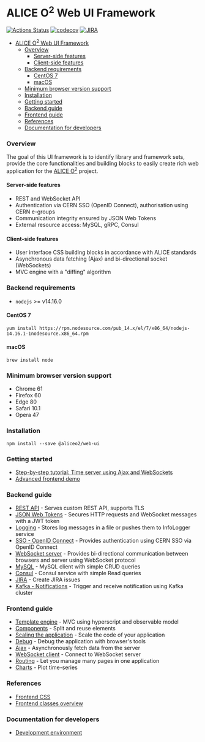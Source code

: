 # ALICE O<sup>2</sup> Web UI Framework


[![Actions Status](https://github.com/AliceO2Group/WebUi/workflows/Framework/badge.svg)](https://github.com/AliceO2Group/WebUi/actions)
[![codecov](https://codecov.io/gh/AliceO2Group/WebUi/branch/dev/graph/badge.svg?flag=framework)](https://codecov.io/gh/AliceO2Group/WebUi)
[![JIRA](https://img.shields.io/badge/JIRA-issues-blue.svg)](https://alice.its.cern.ch/jira/projects/OGUI)

- [ALICE O<sup>2</sup> Web UI Framework](#alice-osup2sup-web-ui-framework)
    - [Overview](#overview)
      - [Server-side features](#server-side-features)
      - [Client-side features](#client-side-features)
    - [Backend requirements](#backend-requirements)
      - [CentOS 7](#centos-7)
      - [macOS](#macos)
    - [Minimum browser version support](#minimum-browser-version-support)
    - [Installation](#installation)
    - [Getting started](#getting-started)
    - [Backend guide](#backend-guide)
    - [Frontend guide](#frontend-guide)
    - [References](#references)
    - [Documentation for developers](#documentation-for-developers)

### Overview

The goal of this UI framework is to identify library and framework sets, provide the core functionalities and building blocks to easily create rich web application for the [ALICE O<sup>2</sup>](https://alice-o2.web.cern.ch) project.

#### Server-side features
- REST and WebSocket API
- Authentication via CERN SSO (OpenID Connect), authorisation using CERN e-groups
- Communication integrity ensured by JSON Web Tokens
- External resource access: MySQL, gRPC, Consul

#### Client-side features
- User interface CSS building blocks in accordance with ALICE standards
- Asynchronous data fetching (Ajax) and bi-directional socket (WebSockets)
- MVC engine with a "diffing" algorithm

### Backend requirements
* `nodejs` >= v14.16.0

#### CentOS 7
```
yum install https://rpm.nodesource.com/pub_14.x/el/7/x86_64/nodejs-14.16.1-1nodesource.x86_64.rpm
```

#### macOS
```
brew install node
```

### Minimum browser version support
- Chrome 61
- Firefox 60
- Edge 80
- Safari 10.1
- Opera 47

### Installation
```
npm install --save @aliceo2/web-ui
```

### Getting started
* [Step-by-step tutorial: Time server using Ajax and WebSockets](./docs/tutorial/time-server.md)
* [Advanced frontend demo](https://aliceo2group.github.io/WebUi/Framework/docs/demo/frontend.html)

### Backend guide
* [REST API](./docs/guide/http-server.md) - Serves custom REST API, supports TLS
* [JSON Web Tokens](./docs/guide/json-tokens.md) - Secures HTTP requests and WebSocket messages with a JWT token
* [Logging](./docs/guide/logging.md) - Stores log messages in a file or pushes them to InfoLogger service
* [SSO - OpenID Connect](./docs/guide/openid.md) - Provides authentication using CERN SSO via OpenID Connect
* [WebSocket server](./docs/guide/websockets.md) - Provides bi-directional communication between browsers and server using WebSocket protocol
* [MySQL](./docs/guide/mysql.md) - MySQL client with simple CRUD queries
* [Consul](./docs/guide/consul.md) - Consul service with simple Read queries
* [JIRA](./docs/guide/jira.md) - Create JIRA issues
* [Kafka - Notifications](./docs/guide/kafka.md) - Trigger and receive notification using Kafka cluster

### Frontend guide
- [Template engine](./docs/guide/template-engine.md) - MVC using hyperscript and observable model
- [Components](./docs/guide/components.md) - Split and reuse elements
- [Scaling the application](./docs/guide/scale-app.md) - Scale the code of your application
- [Debug](./docs/guide/debug.md) - Debug the application with browser's tools
- [Ajax](./docs/guide/async-calls.md) - Asynchronously fetch data from the server
- [WebSocket client](./docs/guide/websocket-client.md) - Connect to WebSocket server
- [Routing](./docs/guide/front-router.md) - Let you manage many pages in one application
- [Charts](./docs/guide/charts.md) - Plot time-series

### References
* [Frontend CSS](https://aliceo2group.github.io/WebUi/Framework/docs/reference/frontend-css.html)
* [Frontend classes overview](./docs/images/front-arch.dot.png)

### Documentation for developers
* [Development environment](./docs/guide/devel.md)
